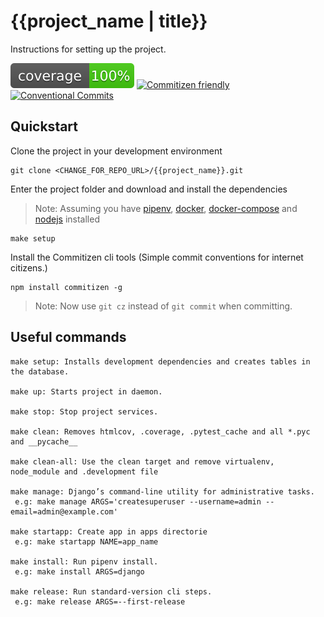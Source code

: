 # {{project_name | title}}

Instructions for setting up the project.

![coverage](./coverage.svg)
[![Commitizen friendly](https://img.shields.io/badge/commitizen-friendly-brightgreen.svg)](http://commitizen.github.io/cz-cli/)
[![Conventional Commits](https://img.shields.io/badge/Conventional%20Commits-1.0.0-yellow.svg)](https://conventionalcommits.org)
## Quickstart

Clone the project in your development environment

```shell script
git clone <CHANGE_FOR_REPO_URL>/{{project_name}}.git
```

Enter the project folder and download and install the dependencies

> Note: Assuming you have [pipenv](https://github.com/pypa/pipenv#installation),  [docker](https://docs.docker.com/install/), [docker-compose](https://docs.docker.com/compose/install/) and [nodejs](https://nodejs.org/en/download/)  installed


```shell script
make setup
```

Install the Commitizen cli tools (Simple commit conventions for internet citizens.)

```shell script
npm install commitizen -g
```
> Note: Now use `git cz` instead of `git commit` when committing.

## Useful commands

```shell script
make setup: Installs development dependencies and creates tables in the database.

make up: Starts project in daemon.

make stop: Stop project services.

make clean: Removes htmlcov, .coverage, .pytest_cache and all *.pyc and __pycache__

make clean-all: Use the clean target and remove virtualenv, node_module and .development file

make manage: Django’s command-line utility for administrative tasks.
 e.g: make manage ARGS='createsuperuser --username=admin --email=admin@example.com'

make startapp: Create app in apps directorie
 e.g: make startapp NAME=app_name

make install: Run pipenv install.
 e.g: make install ARGS=django

make release: Run standard-version cli steps.
 e.g: make release ARGS=--first-release
```
